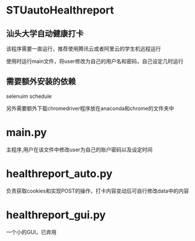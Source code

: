 # STUautoHealthreport
## 汕头大学自动健康打卡 
该程序需要一直运行，推荐使用腾讯云或者阿里云的学生机远程运行

使用时运行main文件，将user修改为自己的用户名和密码，自己设定几时运行

## 需要额外安装的依赖
selenuim
schedule

另外需要额外下载chromedriver程序放在anaconda和chrome的文件夹中


# main.py
主程序,用户在该文件中修改user为自己的账户密码以及设定时间

# healthreport_auto.py 
负责获取cookies和实现POST的操作，打卡内容变动后可自行修改data中的内容
# healthreport_gui.py
一个小的GUI，已弃用

